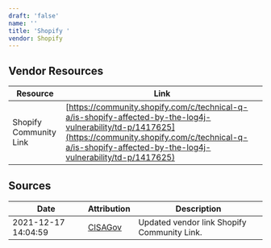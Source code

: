 ```yaml
---
draft: 'false'
name: ''
title: 'Shopify '
vendor: Shopify
---
```


## Vendor Resources
| Resource | Link |
| --- | --- |
| Shopify Community Link | [https://community.shopify.com/c/technical-q-a/is-shopify-affected-by-the-log4j-vulnerability/td-p/1417625](https://community.shopify.com/c/technical-q-a/is-shopify-affected-by-the-log4j-vulnerability/td-p/1417625) |



## Sources
| Date | Attribution | Description |
| --- | --- | --- |
| 2021-12-17 14:04:59 | [CISAGov](https://raw.githubusercontent.com/cisagov/log4j-affected-db/develop/README.md) | Updated vendor link Shopify Community Link.  |

